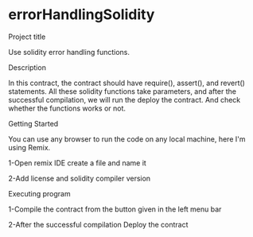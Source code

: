 # errorHandlingSolidity

Project title

Use solidity error handling functions.

Description

In this contract, the contract should have require(), assert(), and revert() statements. All these solidity functions take parameters, and after the successful compilation, we will run the deploy the contract. And check whether the functions works or not.


Getting Started


You can use any browser to run the code on any local machine, here I'm using Remix.

1-Open remix IDE create a file and name it

2-Add license and solidity compiler version

Executing program

1-Compile the contract from the button given in the left menu bar

2-After the successful compilation Deploy the contract
